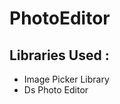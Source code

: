 # PhotoEditor

## Libraries Used :

<ul>
  <li>Image Picker Library</li>
  <li>Ds Photo Editor</li>
 </ul>
 
